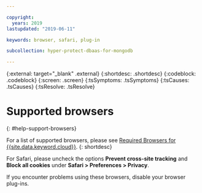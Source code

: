 ```yaml
---

copyright:
  years: 2019
lastupdated: "2019-06-11"

keywords: browser, safari, plug-in

subcollection: hyper-protect-dbaas-for-mongodb

---
```

{:external: target="_blank" .external}
{:shortdesc: .shortdesc}
{:codeblock: .codeblock}
{:screen: .screen}
{:tsSymptoms: .tsSymptoms}
{:tsCauses: .tsCauses}
{:tsResolve: .tsResolve}


# Supported browsers
{: #help-support-browsers}

For a list of supported browsers, please see [Required Browsers for {{site.data.keyword.cloud}}](/docs/overview?topic=overview-prereqs-platform#browsers-platform).
{: shortdesc}

For Safari, please uncheck the options **Prevent cross-site tracking** and **Block all cookies** under **Safari > Preferences > Privacy**.

If you encounter problems using these browsers, disable your browser plug-ins.
